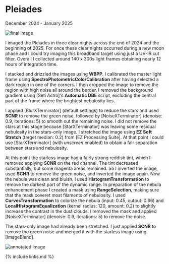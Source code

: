 # Pleiades

December 2024 - January 2025

![final image](final.png)

I imaged the Pleiades in three clear nights across the end of 2024 and the
beginning of 2025. For once these clear nights occurred during a new moon phase
and I could try imaging this broadband target using just a UV-IR cut filter.
Overall I collected around 140 x 300s light frames obtaining nearly 12 hours of
integration time.

I stacked and drizzled the images using **WBPP**. I calibrated the master light
frame using **SpectroPhotometricColorCalibration** after having selected a dark
region in one of the corners. I then cropped the image to remove the region with
high noise all around the border. I removed the background gradient using [Seti
Astro]'s **Automatic DBE** script, excluding the central part of the frame where
the brightest nebulosity lies.

I applied [BlurXTerminator] (default settings) to reduce the stars and used
**SCNR** to remove the green noise, followed by [NoiseXTerminator] (denoise:
0.9, iterations: 5) to smooth out the remaining noise. I did not remove the
stars at this stage because [StarXTerminator] was leaving some residual
nebulosity in the stars-only image. I stretched the image using **EZ Soft
Stretch** (target median: 0.2) from [EZ Processing Suite]. At that point I could
use [StarXTerminator] (with *unscreen* enabled) to obtain a fair separation
between stars and nebulosity.

At this point the starless image had a fairly strong reddish tint, which I
removed applying **SCNR** on the red channel. The tint decreased substantially,
but some magenta areas remained. So I inverted the image, used **SCNR** to
remove the green noise, and inverted the image again. Now the nebula was clean
and bluish. I used **HistogramTransformation** to remove the darkest part of the
dynamic range. In preparation of the nebula enhancement phase I created a mask
using **RangeSelection**, making sure that the mask coveret most filaments of
nebulosity. I used **CurvesTransformation** to colorize the nebula (input: 0.45,
output: 0.66) and **LocalHistogramEqualization** (kernel radius: 120, amount:
0.2) to slightly increase the contrast in the dust clouds. I removed the mask
and applied [NoiseXTerminator] (denoise: 0.9, iterations: 5) to remove the
noise.

The stars-only image had already been stretched. I just applied **SCNR** to
remove the green noise and merged it with the starless image using [ImageBlend].

![annotated image](final_annotated.png)

{% include links.md %}
